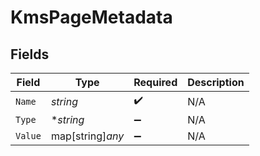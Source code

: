 # KmsPageMetadata


## Fields

| Field              | Type               | Required           | Description        |
| ------------------ | ------------------ | ------------------ | ------------------ |
| `Name`             | *string*           | :heavy_check_mark: | N/A                |
| `Type`             | **string*          | :heavy_minus_sign: | N/A                |
| `Value`            | map[string]*any*   | :heavy_minus_sign: | N/A                |